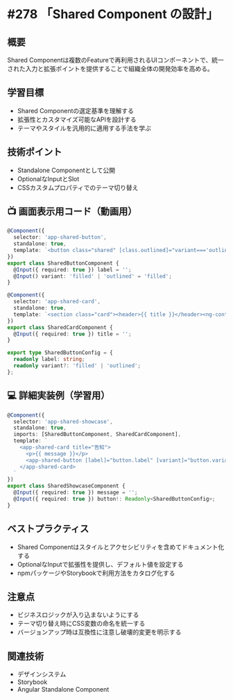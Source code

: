 # #278 「Shared Component の設計」

## 概要
Shared Componentは複数のFeatureで再利用されるUIコンポーネントで、統一された入力と拡張ポイントを提供することで組織全体の開発効率を高める。

## 学習目標
- Shared Componentの選定基準を理解する
- 拡張性とカスタマイズ可能なAPIを設計する
- テーマやスタイルを汎用的に適用する手法を学ぶ

## 技術ポイント
- Standalone Componentとして公開
- OptionalなInputとSlot
- CSSカスタムプロパティでのテーマ切り替え

## 📺 画面表示用コード（動画用）
```typescript
@Component({
  selector: 'app-shared-button',
  standalone: true,
  template: `<button class="shared" [class.outlined]="variant==='outlined'">{{ label }}</button>`
})
export class SharedButtonComponent {
  @Input({ required: true }) label = '';
  @Input() variant: 'filled' | 'outlined' = 'filled';
}
```

```typescript
@Component({
  selector: 'app-shared-card',
  standalone: true,
  template: `<section class="card"><header>{{ title }}</header><ng-content></ng-content></section>`
})
export class SharedCardComponent {
  @Input({ required: true }) title = '';
}
```

```typescript
export type SharedButtonConfig = {
  readonly label: string;
  readonly variant?: 'filled' | 'outlined';
};
```

## 💻 詳細実装例（学習用）
```typescript
@Component({
  selector: 'app-shared-showcase',
  standalone: true,
  imports: [SharedButtonComponent, SharedCardComponent],
  template: `
    <app-shared-card title="告知">
      <p>{{ message }}</p>
      <app-shared-button [label]="button.label" [variant]="button.variant ?? 'filled'"></app-shared-button>
    </app-shared-card>
  `
})
export class SharedShowcaseComponent {
  @Input({ required: true }) message = '';
  @Input({ required: true }) button!: Readonly<SharedButtonConfig>;
}
```

## ベストプラクティス
- Shared Componentはスタイルとアクセシビリティを含めてドキュメント化する
- OptionalなInputで拡張性を提供し、デフォルト値を設定する
- npmパッケージやStorybookで利用方法をカタログ化する

## 注意点
- ビジネスロジックが入り込まないようにする
- テーマ切り替え時にCSS変数の命名を統一する
- バージョンアップ時は互換性に注意し破壊的変更を明示する

## 関連技術
- デザインシステム
- Storybook
- Angular Standalone Component
